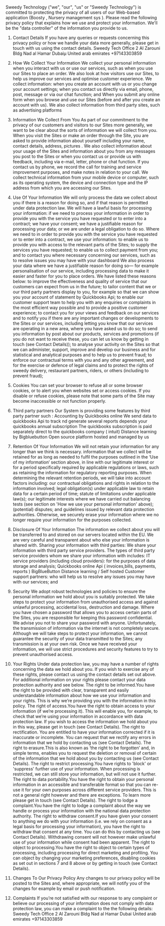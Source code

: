 Sweedy Technology  ("we", "our", "us" or "Sweedy Technology") is committed to protecting the privacy of all users of our  Web-based application (Boosty , Nursery management sys ). Please read the following privacy policy that explains how we use and protect your information. We'll be the "data controller" of the information you provide to us.
1. Contact Details
If you have any queries or requests concerning this privacy policy or how we handle your data more generally, please get in touch with us using the contact details.
Sweedy Tech
Office 2  Al Zarouni Bldg Nad al Hamar Dubaiµ
United arab emirates
+97143303859
2. How We Collect Your Information
We collect your personal information when you interact with us or use our services, such as when you use our Sites to place an order. We also look at how visitors use our Sites, to help us improve our services and optimise customer experience.
We collect information:
when you create an account with us or you change your account settings;
when you contact us directly via email, phone, post, message or via our chat function; and
When you submit any online form
when you browse and use our Sites (before and after you create an account with us).
We also collect information from third party sites, such as advertising platforms 
3. Information We Collect From You
As part of our commitment to the privacy of our customers and visitors to our Sites more generally, we want to be clear about the sorts of information we will collect from you.
When you visit the Sites or make an order through the Site, you are asked to provide information about yourself including your name, contact details, address, pictures .
We also collect information about your usage of the Sites and information about you from any messages you post to the Sites or when you contact us or provide us with feedback, including via e-mail, letter, phone or chat function. If you contact us by phone, we record the call for training and service improvement purposes, and make notes in relation to your call.
We collect technical information from your mobile device or computer, such as its operating system, the device and connection type and the IP address from which you are accessing our Sites.
 
 
4. Use Of Your Information
We will only process the data we collect about you if there is a reason for doing so, and if that reason is permitted under data protection law. We will have a lawful basis for processing your information: if we need to process your information in order to provide you with the service you have requested or to enter into a contract; we have your consent; we have a justifiable reason for processing your data; or we are under a legal obligation to do so.
Where we need to in order to provide you with the service you have requested or to enter into a contract, we use your information:
to enable us to provide you with access to the relevant parts of the Sites;
to supply the services you have requested;
to enable us to collect payment from you; and
to contact you where necessary concerning our services, such as to resolve issues you may have with your dashboard
We also process your data where we have a justifiable reason for doing so— for example personalisation of our service, including processing data to make it easier and faster for you to place orders. We have listed these reasons below:
to improve the effectiveness and quality of service that our customers can expect from us in the future;
to tailor content that we or our third party  partners display to you, for example so that we can show you your account of statement by Quickbooks Api;
to enable our customer support team to help you with any enquiries or complaints in the most efficient way possible and to provide a positive customer experience;
to contact you for your views and feedback on our services and to notify you if there are any important changes or developments to the Sites or our services, including letting you know that our services are operating in a new area, where you have asked us to do so;
to send you information by post about our products, services and promotions (if you do not want to receive these, you can let us know by getting in touch (see Contact Details));
to analyse your activity on the Sites so that we can administer, support, improve and develop our business and for statistical and analytical purposes and to help us to prevent fraud;
to enforce our contractual terms with you and any other agreement, and for the exercise or defence of legal claims and to protect the rights of sweedy delivery, restaurant partners, riders, or others (including to prevent fraud);
5. Cookies
You can set your browser to refuse all or some browser cookies, or to alert you when websites set or access cookies. If you disable or refuse cookies, please note that some parts of the Site may become inaccessible or not function properly.
6. Third party partners
Our System is providing some features by third party partner such :
Accounting by Quickbooks online
We send data to quickbooks Api to track nd generate several reports depends your quickbooks annual subscription
The quickbooks subscription is paid separately direct to the quickbooks company ( intuit)
Distance learning by Bigbluebutton 
Open source platform hosted and managed by us
7. Retention Of Your Information
We will not retain your information for any longer than we think is necessary.
information that we collect will be retained for as long as needed to fulfil the purposes outlined in the ‘Use of my information’ section above, in line with our legitimate interest or for a period specifically required by applicable regulations or laws, such as retaining the information for regulatory reporting purposes.
When determining the relevant retention periods, we will take into account factors including:
our contractual obligations and rights in relation to the information involved;
legal obligation(s) under applicable law to retain data for a certain period of time;
statute of limitations under applicable law(s);
our legitimate interests where we have carried out balancing tests (see section on 'How we use your personal information' above);
(potential) disputes; and
guidelines issued by relevant data protection authorities.
Otherwise, we securely erase your information where we no longer require your information for the purposes collected.
 
8. Disclosure Of Your Information
The information we collect about you will be transferred to and stored on our servers located within the EU. We are very careful and transparent about who else your information is shared with.
Sharing your information with third parties:
We share your information with third party service providers. The types of third party service providers whom we share your information with includes:
IT service providers (including cloud providers): for the purposes of data storage and analysis;
Quickbooks online Api ( invoices,bills, payments, reports )
BigBlueButton Distance learning / Self hosted
Customer support partners: who will help us to resolve any issues you may have with our services; and
 
9. Security
We adopt robust technologies and policies to ensure the personal information we hold about you is suitably protected.
We take steps to protect your information from unauthorised access and against unlawful processing, accidental loss, destruction and damage.
Where you have chosen a password that allows you to access certain parts of the Sites, you are responsible for keeping this password confidential. We advise you not to share your password with anyone.
Unfortunately, the transmission of information via the internet is not completely secure. Although we will take steps to protect your information, we cannot guarantee the security of your data transmitted to the Sites; any transmission is at your own risk. Once we have received your information, we will use strict procedures and security features to try to prevent unauthorised access.
 
10. Your Rights
Under data protection law, you may have a number of rights concerning the data we hold about you. If you wish to exercise any of these rights, please contact us using the contact details set out above. For additional information on your rights please contact your data protection authority and see below.
The right to be informed.You have the right to be provided with clear, transparent and easily understandable information about how we use your information and your rights. This is why we’re providing you with the information in this policy.
The right of access.You have the right to obtain access to your information (if we’re processing it). This will enable you, for example, to check that we’re using your information in accordance with data protection law. If you wish to access the information we hold about you in this way, please get in touch (see Contact Details).
The right to rectification. You are entitled to have your information corrected if it is inaccurate or incomplete. You can request that we rectify any errors in information that we hold by contacting us (see Contact Details).
The right to erasure.This is also known as ‘the right to be forgotten’ and, in simple terms, enables you to request the deletion or removal of certain of the information that we hold about you by contacting us (see Contact Details).
The right to restrict processing.You have rights to 'block' or 'suppress' further use of your information. When processing is restricted, we can still store your information, but will not use it further.
The right to data portability.You have the right to obtain your personal information in an accessible and transferable format so that you can re-use it for your own purposes across different service providers. This is not a general right however and there are exceptions. To learn more please get in touch (see Contact Details).
The right to lodge a complaint.You have the right to lodge a complaint about the way we handle or process your information with the national data protection authority.
The right to withdraw consent.If you have given your consent to anything we do with your information (i.e. we rely on consent as a legal basis for processing your information), you have the right to withdraw that consent at any time. You can do this by contacting us (see Contact Details). Withdrawing consent will not however make unlawful use of your information while consent had been apparent.
The right to object to processing.You have the right to object to certain types of processing, including processing for direct marketing and profiling. You can object by changing your marketing preferences, disabling cookies as set out in sections 7 and 8 above or by getting in touch (see Contact Details).
 
11. Changes To Our Privacy Policy
Any changes to our privacy policy will be posted to the Sites and, where appropriate, we will notify you of the changes for example by email or push notification.
12. Complaints
If you’re not satisfied with our response to any complaint or believe our processing of your information does not comply with data protection law, you can make a complaint to the the following details:
Sweedy Tech
Office 2  Al Zarouni Bldg Nad al Hamar Dubai
United arab emirates
+97143303859

